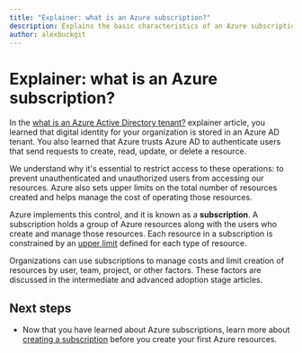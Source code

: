 ```yaml
---
title: "Explainer: what is an Azure subscription?"
description: Explains the basic characteristics of an Azure subscription
author: alexbuckgit
---
```


# Explainer: what is an Azure subscription?

In the [what is an Azure Active Directory tenant?](tenant-explainer.md) explainer article, you learned that digital identity for your organization is stored in an Azure AD tenant. You also learned that Azure trusts Azure AD to authenticate users that send requests to create, read, update, or delete a resource. 

We understand why it's essential to restrict access to these operations: to prevent unauthenticated and unauthorized users from accessing our resources. Azure also sets upper limits on the total number of resources created and helps manage the cost of operating those resources. 

Azure implements this control, and it is known as a **subscription**. A subscription holds a group of Azure resources along with the users who create and manage those resources. Each resource in a subscription is constrained by an [upper limit][subscription-service-limits] defined for each type of resource.

Organizations can use subscriptions to manage costs and limit creation of resources by user, team, project, or other factors. These factors are discussed in the intermediate and advanced adoption stage articles. 

## Next steps

* Now that you have learned about Azure subscriptions, learn more about [creating a subscription](subscription.md) before you create your first Azure resources.

<!-- Links -->
[subscription-service-limits]: /azure/azure-subscription-service-limits
